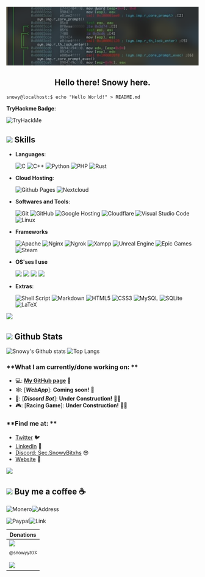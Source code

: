 ![.](https://github.com/SnowyYT07/snowyyt07/blob/main/image1.png)

<h2 align="center">Hello there! Snowy here.</h2>

``` shell
snowy@localhost:$ echo "Hello World!" > README.md
```
**TryHackme Badge**:


<img src="https://tryhackme-badges.s3.amazonaws.com/SnowyY.png" alt="TryHackMe">

## <img src="https://media2.giphy.com/media/QssGEmpkyEOhBCb7e1/giphy.gif?cid=ecf05e47a0n3gi1bfqntqmob8g9aid1oyj2wr3ds3mg700bl&rid=giphy.gif" width ="25"><b>  Skills </b>

- **Languages**:
    
    ![C](https://img.shields.io/badge/C%20-%232370ED.svg?style=for-the-badge&logo=c&logoColor=white)
    ![C++](https://img.shields.io/badge/C%2B%2B-452170?style=for-the-badge&logo=cplusplus&logoColor=white)
    ![Python](https://img.shields.io/badge/Python%20-%2314354C.svg?style=for-the-badge&logo=python&logoColor=white)
    ![PHP](https://img.shields.io/badge/PHP%20-760080.svg?style=for-the-badge&logo=php&logoColor=white)
    ![Rust](https://img.shields.io/badge/Rust-000000?style=for-the-badge&logo=rust&logoColor=white)

- **Cloud Hosting**:

    ![Github Pages](https://img.shields.io/badge/GitHub%20Pages-222222?style=for-the-badge&logo=GitHub%20Pages&logoColor=white)
    ![Nextcloud](https://img.shields.io/badge/NextCloud-%23327FC8.svg?style=for-the-badge&logo=nextcloud&logoColor=white)

- **Softwares and Tools**:

    ![Git](https://img.shields.io/badge/git-%23F05033.svg?style=for-the-badge&logo=git&logoColor=white)
    ![GitHub](https://img.shields.io/badge/github-%23121011.svg?style=for-the-badge&logo=github&logoColor=white)
    ![Google Hosting](https://img.shields.io/badge/Google%20Hosting-%234285F4.svg?style=for-the-badge&logo=google&logoColor=white)
    ![Cloudflare](https://img.shields.io/badge/Cloudflare-F38020?style=for-the-badge&logo=Cloudflare&logoColor=white)
    ![Visual Studio Code](https://img.shields.io/badge/Visual%20Studio%20Code-0078d7.svg?style=for-the-badge&logo=visual-studio-code&logoColor=white)
    ![Linux](https://img.shields.io/badge/Linux-FCC624?style=for-the-badge&logo=linux&logoColor=black)

- **Frameworks**

    ![Apache](https://img.shields.io/badge/Apache-D22128?style=for-the-badge&logo=Apache&logoColor=white)
    ![Nginx](https://img.shields.io/badge/Nginx-009639?style=for-the-badge&logo=nginx&logoColor=white)
    ![Ngrok](https://img.shields.io/badge/ngrok-140648?style=for-the-badge&logo=Ngrok&logoColor=white)
    ![Xampp](https://img.shields.io/badge/Xampp-F37623?style=for-the-badge&logo=xampp&logoColor=white)
    ![Unreal Engine](https://img.shields.io/badge/-Unreal%20Engine-313131?style=for-the-badge&logo=unreal-engine&logoColor=white)
    ![Epic Games](https://img.shields.io/badge/Epic%20Games-313131?style=for-the-badge&logo=Epic%20Games&logoColor=white)
    ![Steam](https://img.shields.io/badge/Steam-000000?style=for-the-badge&logo=steam&logoColor=white)

- **OS'ses I use**

    ![](https://img.shields.io/badge/Windows_11-0078d4?style=for-the-badge&logo=windows-11&logoColor=white)
    ![](https://img.shields.io/badge/Android-3DDC84?style=for-the-badge&logo=android&logoColor=white)
    ![](https://img.shields.io/badge/Linux_Mint-87CF3E?style=for-the-badge&logo=linux-mint&logoColor=white)
    ![](https://img.shields.io/badge/Debian-A81D33?style=for-the-badge&logo=debian&logoColor=white)
  
- **Extras**:

    ![Shell Script](https://img.shields.io/badge/Shell_Script-121011?style=for-the-badge&logo=gnu-bash&logoColor=white)
    ![Markdown](https://img.shields.io/badge/markdown-%23000000.svg?style=for-the-badge&logo=markdown&logoColor=white)
    ![HTML5](https://img.shields.io/badge/HTML5%20-%23E34F26.svg?style=for-the-badge&logo=html5&logoColor=white)
    ![CSS3](https://img.shields.io/badge/CSS%20-%231572B6.svg?style=for-the-badge&logo=css3&logoColor=white)
    ![MySQL](https://img.shields.io/badge/MySQL-005C84?style=for-the-badge&logo=mysql&logoColor=white)
    ![SQLite](https://img.shields.io/badge/Sqlite-003B57?style=for-the-badge&logo=sqlite&logoColor=white)
    ![LaTeX](https://img.shields.io/badge/LaTeX-47A141?style=for-the-badge&logo=LaTeX&logoColor=white)
  
<img src="https://user-images.githubusercontent.com/73097560/115834477-dbab4500-a447-11eb-908a-139a6edaec5c.gif">

## <img src="https://media.giphy.com/media/iY8CRBdQXODJSCERIr/giphy.gif" width="35"><b> Github Stats </b>
![Snowy's Github stats](https://github-readme-stats.vercel.app/api?username=SnowyYT07&count_private=true&show_icons=true&theme=dracula)
![Top Langs](https://github-readme-stats.vercel.app/api/top-langs/?username=SnowyYT07&layout=compact&theme=dracula)


### **What I am currently/done working on: **

- 💻: [**My GitHub page**](https://snowyn.eu/) 🚀
- 🕸️: [***WebApp***]: **Coming soon!** 🚀
- 🤖: [***Discord Bot***]: **Under Construction!** 🚧🚀
- 🎮: [**Racing Game**]: **Under Construction!** 🚧🚀
 
### **Find me at: **

- [Twitter](https://twitter.com/SnowyY0_) 🐦
- [LinkedIn](https://www.linkedin.com/in/snowyy/) 💼
- [Discord: Sec.SnowyBitxhs](https://discord.com/) 😎
- [Website](https://snowyn.eu) 🔗
  
<img src="https://user-images.githubusercontent.com/73097560/115834477-dbab4500-a447-11eb-908a-139a6edaec5c.gif">

## <img src="https://64.media.tumblr.com/2db4fa44bfa3aaa377a65ae1f4a23bbe/tumblr_oetd5i9Hft1s8d1m3o1_400.gifv" width="64"><b> Buy me a coffee ☕ </b>

![Monero](https://img.shields.io/badge/monero-FF6600?style=for-the-badge&logo=monero&logoColor=white)![Address](https://img.shields.io/badge/888VbvUL18764L5yRCk2QTJ5AGwTXtS7U199F6txudbVBTvAEJ9N4D2Y5MvgRtCNtS3Z4uHb4YAhSaGVfMmduBXh2UNUdrD-000000?style=for-the-badge&logoColor=white)

![Paypal](https://img.shields.io/badge/PayPal-00457C?style=for-the-badge&logo=paypal&logoColor=white)![Link](https://img.shields.io/badge/https://paypal.me/SnowyV07-000000?style=for-the-badge&logoColor=white)

|                         Donations                         |
|-----------------------------------------------------------|
| [<img src="https://github.com/snowyyt07.png?size=250" width=115><br><sub>@snowyyt07</sub>](https://github.com/snowyyt07) <br><br> [![](https://img.shields.io/badge/Buy_Me_A_Coffee-FFDD00?style=for-the-badge&logo=buy-me-a-coffee&logoColor=black)](https://buymeacoffee.com/snowyy0)  |
